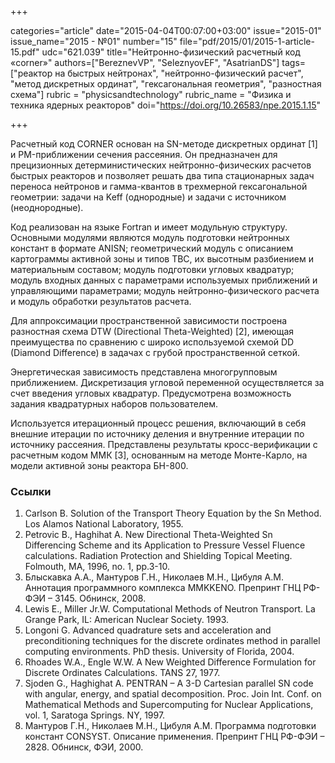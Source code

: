 +++

categories="article"
date="2015-04-04T00:07:00+03:00"
issue="2015-01"
issue_name="2015 - №01"
number="15"
file="pdf/2015/01/2015-1-article-15.pdf"
udc="621.039"
title="Нейтронно-физический расчетный код «corner»"
authors=["BereznevVP", "SeleznyovEF", "AsatrianDS"]
tags=["реактор на быстрых нейтронах", "нейтронно-физический расчет", "метод дискретных ординат", "гексагональная геометрия", "разностная схема"]
rubric = "physicsandtechnology"
rubric_name = "Физика и техника ядерных реакторов"
doi="https://doi.org/10.26583/npe.2015.1.15"

+++

Расчетный код CORNER основан на SN-методе дискретных ординат [1] и PM-приближении сечения рассеяния. Он предназначен для прецизионных детерминистических нейтронно-физических расчетов быстрых реакторов и позволяет решать два типа стационарных задач переноса нейтронов и гамма-квантов в трехмерной гексагональной геометрии: задачи на Keff (однородные) и задачи с источником (неоднородные).

Код реализован на языке Fortran и имеет модульную структуру. Основными модулями являются модуль подготовки нейтронных констант в формате ANISN; геометрический модуль с описанием картограммы активной зоны и типов ТВС, их высотным разбиением и материальным составом; модуль подготовки угловых квадратур; модуль входных данных с параметрами используемых приближений и управляющими параметрами; модуль нейтронно-физического расчета и модуль обработки результатов расчета.

Для аппроксимации пространственной зависимости построена разностная схема DTW (Directional Theta-Weighted) [2], имеющая преимущества по сравнению с широко используемой схемой DD (Diamond Difference) в задачах с грубой пространственной сеткой.

Энергетическая зависимость представлена многогрупповым приближением. Дискретизация угловой переменной осуществляется за счет введения угловых квадратур. Предусмотрена возможность задания квадратурных наборов пользователем.

Используется итерационный процесс решения, включающий в себя внешние итерации по источнику деления и внутренние итерации по источнику рассеяния. Представлены результаты кросс-верификации с расчетным кодом ММК [3], основанным на методе Монте-Карло, на модели активной зоны реактора БН-800.

### Ссылки

1. Carlson B. Solution of the Transport Theory Equation by the Sn Method. Los Alamos National Laboratory, 1955.
2. Petrovic B., Haghihat A. New Directional Theta-Weighted Sn Differencing Scheme and its Application to Pressure Vessel Fluence calculations. Radiation Protection and Shielding Topical Meeting. Folmouth, MA, 1996, no. 1, pp.3-10.
3. Блыскавка А.А., Мантуров Г.Н., Николаев М.Н., Цибуля А.М. Аннотация программного комплекса MMKKENO. Препринт ГНЦ РФ-ФЭИ – 3145. Обнинск, 2008.
4. Lewis E., Miller Jr.W. Computational Methods of Neutron Transport. La Grange Park, IL: American Nuclear Society. 1993.
5. Longoni G. Advanced quadrature sets and acceleration and preconditioning techniques for the discrete ordinates method in parallel computing environments. PhD thesis. University of Florida, 2004.
6. Rhoades W.A., Engle W.W. A New Weighted Difference Formulation for Discrete Ordinates Calculations. TANS 27, 1977.
7. Sjoden G., Haghighat A. PENTRAN – A 3-D Cartesian parallel SN code with angular, energy, and spatial decomposition. Proc. Join Int. Conf. on Mathematical Methods and Supercomputing for Nuclear Applications, vol. 1, Saratoga Springs. NY, 1997.
8. Мантуров Г.Н., Николаев М.Н., Цибуля А.М. Программа подготовки констант CONSYST. Описание применения. Препринт ГНЦ РФ-ФЭИ – 2828. Обнинск, ФЭИ, 2000.